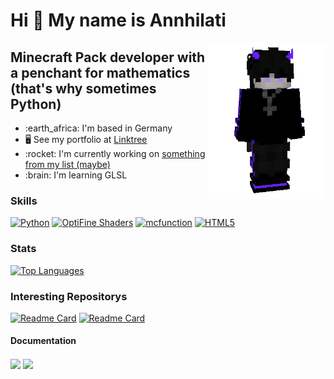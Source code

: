 <h1 align="left">Hi 👋 My name is Annhilati</h1>
<img align="right" height="250" src="https://github.com/annhilati/annhilati/blob/main/GitHub%20images/Annhilati%20Minecraft%20Model.png" />

Minecraft Pack developer with a penchant for mathematics <br> (that's why sometimes Python)
--------------------------------------------------------------------------------------


<ul>
    <li>:earth_africa: I'm based in Germany</li>
    <li>🖥️ See my portfolio at <a href="http://linktr.ee/annhilati">Linktree</a></li>
    <li>:rocket: I'm currently working on <a href="http://linktr.ee/annhilati">something from my list (maybe)</a></li>
    <li>:brain: I'm learning GLSL</li>
</ul>

<h3 align="left">Skills</h3>
<p align="left">
    <a href="https://www.python.org/" target="_blank" rel="noreferrer"><img src="https://raw.githubusercontent.com/danielcranney/readme-generator/main/public/icons/skills/python-colored.svg" width="40" height="40" alt="Python" /></a>
    <a href="https://github.com/sp614x/optifine/blob/master/OptiFineDoc/doc/shaders.txt" target="_blank" rel="noreferrer"><img src="https://strum355.gallerycdn.vsassets.io/extensions/strum355/vscode-mc-shader/0.9.9/1676220390105/Microsoft.VisualStudio.Services.Icons.Default" width="40" height="40" alt="OptiFine Shaders" /></a>
    <a href="https://minecraft.net" target="_blank" rel="noreferrer"><img src="https://arcensoth.gallerycdn.vsassets.io/extensions/arcensoth/language-mcfunction/0.18.0/1623524423579/Microsoft.VisualStudio.Services.Icons.Default" width="40" height="40" alt="mcfunction" /></a>
    <a href="https://developer.mozilla.org/en-US/docs/Glossary/HTML5" target="_blank" rel="noreferrer"><img src="https://raw.githubusercontent.com/danielcranney/readme-generator/main/public/icons/skills/html5-colored.svg" width="40" height="40" alt="HTML5" /></a>
</p>

### Stats
[![Top Languages](https://github-readme-stats.vercel.app/api/top-langs/?username=annhilati&layout=compact&theme=dark&bg_color=161928&title_color=ffffff&text_color=ffffff&border_color=2A2630&langs_count=8)](https://github.com/annhilati)

### Interesting Repositorys
[![Readme Card](https://github-readme-stats.vercel.app/api/pin/?username=annhilati&repo=servertools-datapack&theme=dark&bg_color=161928&title_color=ffffff&text_color=ffffff&border_color=2A2630&description_lines_count=3)](https://github.com/annhilati/servertools-datapack/)
[![Readme Card](https://github-readme-stats.vercel.app/api/pin/?username=Blazes-Meta&repo=meta-maltino&theme=dark&bg_color=161928&title_color=ffffff&text_color=ffffff&border_color=2A2630&description_lines_count=3)](https://github.com/Blazes-Meta/meta-maltino)

#### Documentation
<a href="https://github.com/annhilati/minecraft/"><img align="center" src="https://github-readme-stats.vercel.app/api/pin/?username=annhilati&repo=minecraft&theme=dark&bg_color=161928&title_color=ffffff&text_color=ffffff&border_color=2A2630&description_lines_count=3" /></a>
<a href="https://github.com/annhilati/minecraft-shader/"><img align="center" src="https://github-readme-stats.vercel.app/api/pin/?username=annhilati&repo=minecraft-shader&theme=dark&bg_color=161928&title_color=ffffff&text_color=ffffff&border_color=2A2630&description_lines_count=3" /></a>
<!-- <a href="https://github.com/annhilati/meta-maltino/wiki"><img height=120 align="center" src="https://github-readme-stats.vercel.app/api/pin/?username=annhilati&repo=meta-maltino&theme=dark&bg_color=161928&title_color=ffffff&text_color=ffffff&border_color=2A2630&description_lines_count=3" /></a> -->

